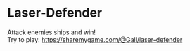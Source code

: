 # Laser-Defender
Attack enemies ships and win! </br>
Try to play:
https://sharemygame.com/@Gall/laser-defender
